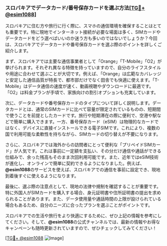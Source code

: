 ### スロバキアでデータカード/番号保存カードを選ぶ方法[[TG💪+ @esim1088](https://t.me/s/esim1088)]

スロバキアに住む方や旅行に行く際に、スマホの通信環境を確保することはとても重要です。特に現地でインターネット接続が必要な場面は多く、SIMカードやデータカードをどう選べばいいのか迷う方も多いのではないでしょうか？今回は、スロバキアでデータカードや番号保存カードを選ぶ際のポイントを詳しくご紹介します。

まず、スロバキアでは主要な通信事業者として「Orange」「T-Mobile」「O2」が挙げられます。それぞれ異なる特徴を持っていますので、自分のライフスタイルや用途に合わせて選ぶことが大切です。例えば、「Orange」は広範なカバレッジと安定した通信品質が特長で、都市部だけでなく田舎でも快適に使えます。「T-Mobile」はデータ通信の速度が速く、動画視聴やダウンロードに最適です。「O2」は料金プランが手頃で、家族向けの割引オプションも充実しています。

次に、データカードや番号保存カードのタイプについて詳しく説明します。データカードとは、通常のSIMカードに比べて容量が限定されているものの、短期間で使うことを前提としたカードです。旅行や短期滞在の際に便利で、空港や駅などで簡単に購入できます。一方、番号保存カード（eSIM）は物理的なカードではなく、デバイスに直接インストールできる電子SIMです。これにより、複数の国で利用可能な柔軟性を持ちながら、SIMカードの切り替えが不要になります。

さらに、スロバキアでは海外からの訪問者にとって便利な「プリペイドSIMカード」が人気です。これは事前に一定額を支払い、その分だけ通信や通話ができる仕組みで、余った残高もそのまま次回利用可能です。また、近年ではeSIM技術が進化し、オンラインで簡単に契約できるようになりました。例えば、**@esim1088**のサービスを使えば、スロバキアでの通信を事前に設定でき、現地到着後すぐに使えるようになります。

最後に、選ぶ際の注意点として、現地の法律や規制を確認することが重要です。特に外国人がSIMカードを購入する場合、身元証明書や住所証明書の提出を求められることがあります。また、データ使用量や通話時間の上限が設けられている場合もあるため、自分のニーズに合ったプランを選ぶことがポイントです。

スロバキアでの生活や旅行をより快適にするために、ぜひ上記の情報を参考にしてください。そして、**@esim1088**の公式チャンネルでは、最新の情報やお得なキャンペーンも随時更新されていますので、ぜひチェックしてみてください！

[[TG💪+ @esim1088](https://t.me/s/esim1088) ![Image](https://i.postimg.cc/Y0z9fWf4/image.png)]